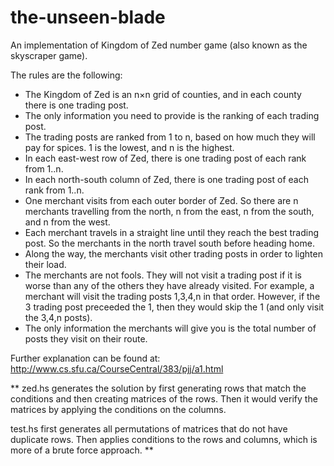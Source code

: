 # the-unseen-blade

An implementation of Kingdom of Zed number game (also known as the skyscraper game).

The rules are the following:
- The Kingdom of Zed is an n×n grid of counties, and in each county there is one trading post.
- The only information you need to provide is the ranking of each trading post.
- The trading posts are ranked from 1 to n, based on how much they will pay for spices. 1 is the lowest, and n is the highest.
- In each east-west row of Zed, there is one trading post of each rank from 1..n.
- In each north-south column of Zed, there is one trading post of each rank from 1..n.
- One merchant visits from each outer border of Zed. So there are n merchants travelling from the north, n from the east, n from the south, and n from the west.
- Each merchant travels in a straight line until they reach the best trading post. So the merchants in the north travel south before heading home.
- Along the way, the merchants visit other trading posts in order to lighten their load. 
- The merchants are not fools. They will not visit a trading post if it is worse than any of the others they have already visited. For example, a merchant will visit the trading posts 1,3,4,n in that order. However, if the 3 trading post preceeded the 1, then they would skip the 1 (and only visit the 3,4,n posts).
- The only information the merchants will give you is the total number of posts they visit on their route.

Further explanation can be found at: http://www.cs.sfu.ca/CourseCentral/383/pjj/a1.html

**
zed.hs generates the solution by first generating rows that match the conditions and then creating matrices of the rows.
Then it would verify the matrices by applying the conditions on the columns. 

test.hs first generates all permutations of matrices that do not have duplicate rows. Then applies conditions to the rows and columns, which is more of a brute force approach.
**

